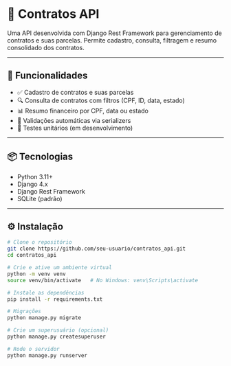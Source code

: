 # 📑 Contratos API

Uma API desenvolvida com Django Rest Framework para gerenciamento de contratos e suas parcelas. Permite cadastro, consulta, filtragem e resumo consolidado dos contratos.

---

## 🚀 Funcionalidades

- ✅ Cadastro de contratos e suas parcelas
- 🔍 Consulta de contratos com filtros (CPF, ID, data, estado)
- 📊 Resumo financeiro por CPF, data ou estado
- 🔐 Validações automáticas via serializers
- 🧪 Testes unitários (em desenvolvimento)

---

## 📦 Tecnologias

- Python 3.11+
- Django 4.x
- Django Rest Framework
- SQLite (padrão)

---

## ⚙️ Instalação

```bash
# Clone o repositório
git clone https://github.com/seu-usuario/contratos_api.git
cd contratos_api

# Crie e ative um ambiente virtual
python -m venv venv
source venv/bin/activate   # No Windows: venv\Scripts\activate

# Instale as dependências
pip install -r requirements.txt

# Migrações
python manage.py migrate

# Crie um superusuário (opcional)
python manage.py createsuperuser

# Rode o servidor
python manage.py runserver
